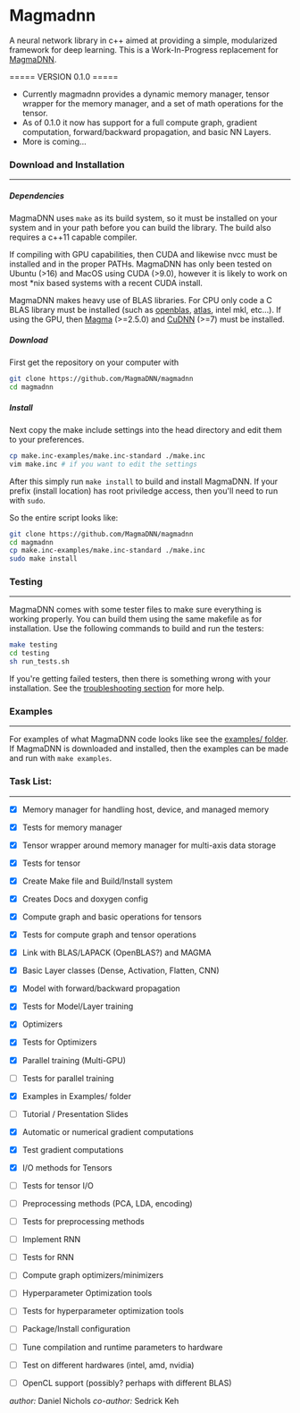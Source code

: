 # Magmadnn

A neural network library in c++ aimed at providing a simple, modularized framework for deep learning. This is a Work-In-Progress replacement for [MagmaDNN](https://bitbucket.org/icl/magmadnn).

===== VERSION 0.1.0 =====
- Currently magmadnn provides a dynamic memory manager, tensor wrapper for the memory manager, and a set of math operations for the tensor.
- As of 0.1.0 it now has support for a full compute graph, gradient computation, forward/backward propagation, and basic NN Layers.
- More is coming...


### Download and Installation
-----------------------------

##### Dependencies
MagmaDNN uses `make` as its build system, so it must be installed on your system and in your path before you can build the library. The build also requires a c++11 capable compiler.

If compiling with GPU capabilities, then CUDA and likewise nvcc must be installed and in the proper PATHs. MagmaDNN has only been tested on Ubuntu (>16) and MacOS using CUDA (>9.0), however it is likely to work on most *nix based systems with a recent CUDA install. 

MagmaDNN makes heavy use of BLAS libraries. For CPU only code a C BLAS library must be installed (such as [openblas](https://www.openblas.net/), [atlas](http://math-atlas.sourceforge.net/), intel mkl, etc...). If using the GPU, then [Magma](http://icl.cs.utk.edu/magma/) (>=2.5.0) and [CuDNN](https://developer.nvidia.com/cudnn) (>=7) must be installed.

##### Download
First get the repository on your computer with

```sh
git clone https://github.com/MagmaDNN/magmadnn
cd magmadnn
```

##### Install
Next copy the make include settings into the head directory and edit them to your preferences.

```sh
cp make.inc-examples/make.inc-standard ./make.inc
vim make.inc # if you want to edit the settings
```

After this simply run `make install` to build and install MagmaDNN. If your prefix (install location) has root priviledge access, then you'll need to run with `sudo`.

So the entire script looks like:

```sh
git clone https://github.com/MagmaDNN/magmadnn
cd magmadnn
cp make.inc-examples/make.inc-standard ./make.inc
sudo make install
```

### Testing 
------------
MagmaDNN comes with some tester files to make sure everything is working properly. You can build them using the same makefile as for installation. Use the following commands to build and run the testers:

```sh
make testing
cd testing
sh run_tests.sh
```

If you're getting failed testers, then there is something wrong with your installation. See the [troubleshooting section](https://github.com/MagmaDNN/magmadnn/tree/master/docs/troubleshooting.md) for more help.

### Examples
-----------
For examples of what MagmaDNN code looks like see the [examples/ folder](https://github.com/MagmaDNN/magmadnn/tree/master/examples). If MagmaDNN is downloaded and installed, then the examples can be made and run with `make examples`.


### Task List:
-----------------------------------
- [x] Memory manager for handling host, device, and managed memory
- [x] Tests for memory manager
- [x] Tensor wrapper around memory manager for multi-axis data storage
- [x] Tests for tensor 
- [x] Create Make file and Build/Install system
- [x] Creates Docs and doxygen config
- [x] Compute graph and basic operations for tensors
- [x] Tests for compute graph and tensor operations
- [x] Link with BLAS/LAPACK (OpenBLAS?) and MAGMA
- [x] Basic Layer classes (Dense, Activation, Flatten, CNN)
- [x] Model with forward/backward propagation
- [x] Tests for Model/Layer training
- [x] Optimizers
- [x] Tests for Optimizers
- [x] Parallel training (Multi-GPU)
- [ ] Tests for parallel training
- [x] Examples in Examples/ folder
- [ ] Tutorial / Presentation Slides
- [x] Automatic or numerical gradient computations
- [x] Test gradient computations
- [x] I/O methods for Tensors
- [ ] Tests for tensor I/O
- [ ] Preprocessing methods (PCA, LDA, encoding)
- [ ] Tests for preprocessing methods
- [ ] Implement RNN
- [ ] Tests for RNN
- [ ] Compute graph optimizers/minimizers
- [ ] Hyperparameter Optimization tools
- [ ] Tests for hyperparameter optimization tools
- [ ] Package/Install configuration
- [ ] Tune compilation and runtime parameters to hardware
- [ ] Test on different hardwares (intel, amd, nvidia)
- [ ] OpenCL support (possibly? perhaps with different BLAS)


_author:_ Daniel Nichols
_co-author:_ Sedrick Keh

